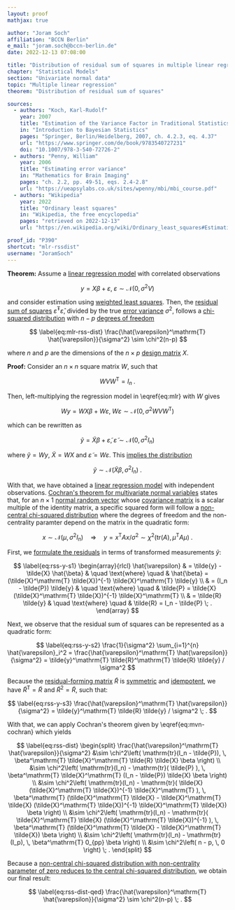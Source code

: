 ```yaml
---
layout: proof
mathjax: true

author: "Joram Soch"
affiliation: "BCCN Berlin"
e_mail: "joram.soch@bccn-berlin.de"
date: 2022-12-13 07:08:00

title: "Distribution of residual sum of squares in multiple linear regression with weighted least squares"
chapter: "Statistical Models"
section: "Univariate normal data"
topic: "Multiple linear regression"
theorem: "Distribution of residual sum of squares"

sources:
  - authors: "Koch, Karl-Rudolf"
    year: 2007
    title: "Estimation of the Variance Factor in Traditional Statistics"
    in: "Introduction to Bayesian Statistics"
    pages: "Springer, Berlin/Heidelberg, 2007, ch. 4.2.3, eq. 4.37"
    url: "https://www.springer.com/de/book/9783540727231"
    doi: "10.1007/978-3-540-72726-2"
  - authors: "Penny, William"
    year: 2006
    title: "Estimating error variance"
    in: "Mathematics for Brain Imaging"
    pages: "ch. 2.2, pp. 49-51, eqs. 2.4-2.8"
    url: "https://ueapsylabs.co.uk/sites/wpenny/mbi/mbi_course.pdf"
  - authors: "Wikipedia"
    year: 2022
    title: "Ordinary least squares"
    in: "Wikipedia, the free encyclopedia"
    pages: "retrieved on 2022-12-13"
    url: "https://en.wikipedia.org/wiki/Ordinary_least_squares#Estimation"

proof_id: "P390"
shortcut: "mlr-rssdist"
username: "JoramSoch"
---
```



**Theorem:** Assume a [linear regression model](/D/mlr) with correlated observations

$$ \label{eq:mlr}
y = X\beta + \varepsilon, \; \varepsilon \sim \mathcal{N}(0, \sigma^2 V)
$$

and consider estimation using [weighted least squares](/P/mlr-wls). Then, the [residual sum of squares](/D/rss) $\hat{\varepsilon}^\mathrm{T} \hat{\varepsilon}$, divided by the true [error variance](/D/mlr) $\sigma^2$, follows a [chi-squared distribution](/D/chi2) with $n-p$ [degrees of freedom](/D/dof)

$$ \label{eq:mlr-rss-dist}
\frac{\hat{\varepsilon}^\mathrm{T} \hat{\varepsilon}}{\sigma^2} \sim \chi^2(n-p)
$$

where $n$ and $p$ are the dimensions of the $n \times p$ [design matrix](/D/mlr) $X$.


**Proof:** Consider an $n \times n$ square matrix $W$, such that

$$ \label{eq:W-def}
W V W^\mathrm{T} = I_n \; .
$$

Then, left-multiplying the regression model in \eqref{eq:mlr} with $W$ gives

$$ \label{eq:mlr-W-s1}
Wy = WX\beta + W\varepsilon, \; W\varepsilon \sim \mathcal{N}(0, \sigma^2 W V W^\mathrm{T})
$$

which can be rewritten as

$$ \label{eq:mlr-W-s2}
\tilde{y} = \tilde{X}\beta + \tilde{\varepsilon}, \; \tilde{\varepsilon} \sim \mathcal{N}(0, \sigma^2 I_n)
$$

where $\tilde{y} = Wy$, $\tilde{X} = WX$ and $\tilde{\varepsilon} = W\varepsilon$. This [implies the distribution](/P/mvn-ltt)

$$ \label{eq:y-tilde-dist}
\tilde{y} \sim \mathcal{N}(\tilde{X} \beta, \sigma^2 I_n) \; .
$$

With that, we have obtained a [linear regression model](/D/mlr) with independent observations. [Cochran's theorem for multivariate normal variables](/P/mvn-cochran) states that, for an $n \times 1$ [normal random vector](/D/mvn) whose [covariance matrix](/D/covmat) is a scalar multiple of the identity matrix, a specific squared form will follow a [non-central chi-squared distribution](/D/ncchi2) where the degrees of freedom and the non-centrality paramter depend on the matrix in the quadratic form:

$$ \label{eq:mvn-cochran}
x \sim \mathcal{N}(\mu, \sigma^2 I_n) \quad \Rightarrow \quad y = x^\mathrm{T} A x /\sigma^2 \sim \chi^2\left( \mathrm{tr}(A), \mu^\mathrm{T} A \mu \right) \; .
$$

First, we [formulate the residuals](/P/mlr-mat) in terms of transformed measurements $\tilde{y}$:

$$ \label{eq:rss-y-s1}
\begin{array}{rlcl}
\hat{\varepsilon} & = \tilde{y} - \tilde{X} \hat{\beta} & \quad \text{where} \quad & \hat{\beta} = (\tilde{X}^\mathrm{T} \tilde{X})^{-1} \tilde{X}^\mathrm{T} \tilde{y} \\
& = (I_n - \tilde{P}) \tilde{y} & \quad \text{where} \quad & \tilde{P} = \tilde{X} (\tilde{X}^\mathrm{T} \tilde{X})^{-1} \tilde{X}^\mathrm{T} \\
& = \tilde{R} \tilde{y} & \quad \text{where} \quad & \tilde{R} = I_n - \tilde{P} \; .
\end{array}
$$

Next, we observe that the residual sum of squares can be represented as a quadratic form:

$$ \label{eq:rss-y-s2}
\frac{1}{\sigma^2} \sum_{i=1}^{n} \hat{\varepsilon}_i^2 = \frac{\hat{\varepsilon}^\mathrm{T} \hat{\varepsilon}}{\sigma^2} = \tilde{y}^\mathrm{T} \tilde{R}^\mathrm{T} \tilde{R} \tilde{y} / \sigma^2
$$

Because the [residual-forming matrix](/D/rfmat) $\tilde{R}$ is [symmetric](/P/mlr-symm) and [idempotent](/P/mlr-idem), we have $\tilde{R}^\mathrm{T} = \tilde{R}$ and $\tilde{R}^2 = \tilde{R}$, such that:

$$ \label{eq:rss-y-s3}
\frac{\hat{\varepsilon}^\mathrm{T} \hat{\varepsilon}}{\sigma^2} = \tilde{y}^\mathrm{T} \tilde{R} \tilde{y} / \sigma^2 \; .
$$

With that, we can apply Cochran's theorem given by \eqref{eq:mvn-cochran} which yields

$$ \label{eq:rss-dist}
\begin{split}
\frac{\hat{\varepsilon}^\mathrm{T} \hat{\varepsilon}}{\sigma^2} &\sim \chi^2\left( \mathrm{tr}(I_n - \tilde{P}), \, \beta^\mathrm{T} \tilde{X}^\mathrm{T} \tilde{R} \tilde{X} \beta \right) \\
&\sim \chi^2\left( \mathrm{tr}(I_n) - \mathrm{tr}( \tilde{P} ), \, \beta^\mathrm{T} \tilde{X}^\mathrm{T} (I_n - \tilde{P}) \tilde{X} \beta \right) \\
&\sim \chi^2\left( \mathrm{tr}(I_n) - \mathrm{tr}( \tilde{X} (\tilde{X}^\mathrm{T} \tilde{X})^{-1} \tilde{X}^\mathrm{T} ), \, \beta^\mathrm{T} (\tilde{X}^\mathrm{T} \tilde{X} - \tilde{X}^\mathrm{T} \tilde{X} (\tilde{X}^\mathrm{T} \tilde{X})^{-1} \tilde{X}^\mathrm{T} \tilde{X}) \beta \right) \\
&\sim \chi^2\left( \mathrm{tr}(I_n) - \mathrm{tr}( \tilde{X}^\mathrm{T} \tilde{X} (\tilde{X}^\mathrm{T} \tilde{X})^{-1} ), \, \beta^\mathrm{T} (\tilde{X}^\mathrm{T} \tilde{X} - \tilde{X}^\mathrm{T} \tilde{X}) \beta \right) \\
&\sim \chi^2\left( \mathrm{tr}(I_n) - \mathrm{tr}(I_p), \, \beta^\mathrm{T} 0_{pp} \beta \right) \\
&\sim \chi^2\left( n - p, \, 0 \right) \; .
\end{split}
$$

Because a [non-central chi-squared distribution with non-centrality parameter of zero reduces to the central chi-squared distribution](/P/ncchi2-chi2), we obtain our final result:

$$ \label{eq:rss-dist-qed}
\frac{\hat{\varepsilon}^\mathrm{T} \hat{\varepsilon}}{\sigma^2} \sim \chi^2(n-p) \; .
$$